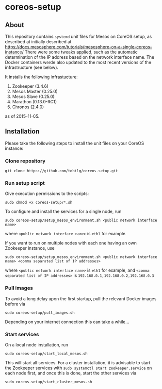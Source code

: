 # coreos-setup

## About

This repository contains `systemd` unit files for Mesos on CoreOS setup, as described at initially described at https://docs.mesosphere.com/tutorials/mesosphere-on-a-single-coreos-instance/
There were some tweaks applied, such as the automatic determination of the IP address based on the network interface name. The Docker containers werde also updated to the most recent versions of the infrastructure (see below).

It installs the following infrastucture:

1. Zookeeper (3.4.6)
2. Mesos Master (0.25.0)
3. Mesos Slave (0.25.0)
4. Marathon (0.13.0-RC1)
5. Chronos (2.4.0)

as of 2015-11-05.

## Installation

Please take the following steps to install the unit files on your CoreOS instance:

### Clone repository

    git clone https://github.com/tobilg/coreos-setup.git

### Run setup script

Give execution permissions to the scripts:

    sudo chmod +x coreos-setup/*.sh

To configure and install the services for a single node, run 

    sudo coreos-setup/setup_mesos_environment.sh <public network interface name>

where `<public network interface name>` is `eth1` for example.

If you want to run on multiple nodes with each one having an own Zookeeper instance, use

    sudo coreos-setup/setup_mesos_environment.sh <public network interface name> <comma separated list of IP addresses>

where `<public network interface name>` is `eth1` for example, and `<comma separated list of IP addresses>` is `192.168.0.1,192.168.0.2,192.168.0.3`

### Pull images

To avoid a long delay upon the first startup, pull the relevant Docker images before via

    sudo coreos-setup/pull_images.sh

Depending on your internet connection this can take a while...

### Start services

On a local node installation, run

    sudo coreos-setup/start_local_mesos.sh
	
This will start all services. For a cluster installation, it is advisable to start the Zookeeper services with `sudo systemctl start zookeeper.service` on each node first, and once this is done, start the other services via

    sudo coreos-setup/start_cluster_mesos.sh